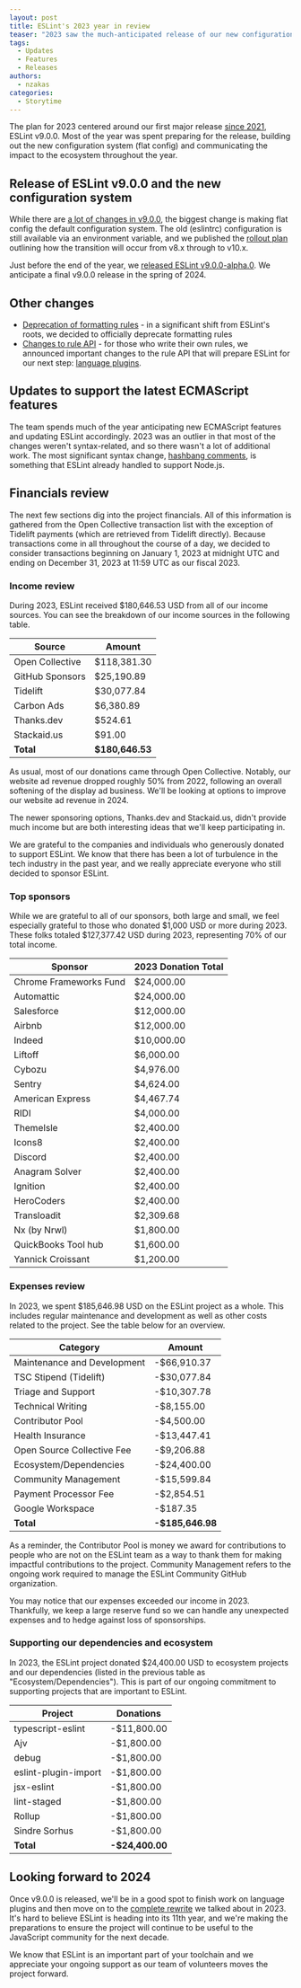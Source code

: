 ```yaml
---
layout: post
title: ESLint's 2023 year in review
teaser: "2023 saw the much-anticipated release of our new configuration system and more."
tags:
  - Updates
  - Features
  - Releases
authors:
  - nzakas
categories:
  - Storytime
---
```


The plan for 2023 centered around our first major release [since 2021](https://eslint.org/blog/2021/10/eslint-v8.0.0-released/), ESLint v9.0.0. Most of the year was spent preparing for the release, building out the new configuration system (flat config) and communicating the impact to the ecosystem throughout the year.

## Release of ESLint v9.0.0 and the new configuration system

While there are [a lot of changes in v9.0.0](https://eslint.org/blog/2023/11/whats-coming-in-eslint-9.0.0/), the biggest change is making flat config the default configuration system. The old (eslintrc) configuration is still available via an environment variable, and we published the [rollout plan](https://eslint.org/blog/2023/10/flat-config-rollout-plans/) outlining how the transition will occur from v8.x through to v10.x.

Just before the end of the year, we [released ESLint v9.0.0-alpha.0](https://eslint.org/blog/2023/12/eslint-v9.0.0-alpha.0-released/). We anticipate a final v9.0.0 release in the spring of 2024.

## Other changes

* [Deprecation of formatting rules](https://eslint.org/blog/2023/10/deprecating-formatting-rules/) - in a significant shift from ESLint's roots, we decided to officially deprecate formatting rules
* [Changes to rule API](https://eslint.org/blog/2023/09/preparing-custom-rules-eslint-v9/) - for those who write their own rules, we announced important changes to the rule API that will prepare ESLint for our next step: [language plugins](https://github.com/eslint/rfcs/blob/main/designs/2022-languages/README.md).

## Updates to support the latest ECMAScript features

The team spends much of the year anticipating new ECMAScript features and updating ESLint accordingly. 2023 was an outlier in that most of the changes weren't syntax-related, and so there wasn't a lot of additional work. The most significant syntax change, [hashbang comments](https://github.com/tc39/proposal-hashbang), is something that ESLint already handled to support Node.js.

## Financials review

The next few sections dig into the project financials. All of this information is gathered from the Open Collective transaction list with the exception of Tidelift payments (which are retrieved from Tidelift directly). Because transactions come in all throughout the course of a day, we decided to consider transactions beginning on January 1, 2023 at midnight UTC and ending on December 31, 2023 at 11:59 UTC as our fiscal 2023.

### Income review

During 2023, ESLint received $180,646.53 USD from all of our income sources. You can see the breakdown of our income sources in the following table.

| **Source** | **Amount** |
|-----------|-------------|
| Open Collective | $118,381.30 |
| GitHub Sponsors | $25,190.89 |
| Tidelift | $30,077.84 |
| Carbon Ads | $6,380.89 |
| Thanks.dev | $524.61 |
| Stackaid.us | $91.00 |
| **Total** | **$180,646.53** |

As usual, most of our donations came through Open Collective. Notably, our website ad revenue dropped roughly 50% from 2022, following an overall softening of the display ad business. We'll be looking at options to improve our website ad revenue in 2024.

The newer sponsoring options, Thanks.dev and Stackaid.us, didn't provide much income but are both interesting ideas that we'll keep participating in.

We are grateful to the companies and individuals who generously donated to support ESLint. We know that there has been a lot of turbulence in the tech industry in the past year, and we really appreciate everyone who still decided to sponsor ESLint.

### Top sponsors

While we are grateful to all of our sponsors, both large and small, we feel especially grateful to those who donated $1,000 USD or more during 2023. These folks totaled $127,377.42 USD during 2023, representing 70% of our total income.

| **Sponsor** | **2023 Donation Total** |
|-------------|-------------------------|
| Chrome Frameworks Fund | $24,000.00 |
| Automattic | $24,000.00 |
| Salesforce | $12,000.00 |
| Airbnb | $12,000.00 |
| Indeed | $10,000.00 |
| Liftoff | $6,000.00 |
| Cybozu | $4,976.00 |
| Sentry | $4,624.00 |
| American Express | $4,467.74 |
| RIDI | $4,000.00 |
| ThemeIsle | $2,400.00 |
| Icons8 | $2,400.00 |
| Discord | $2,400.00 |
| Anagram Solver | $2,400.00 |
| Ignition | $2,400.00 |
| HeroCoders | $2,400.00 |
| Transloadit | $2,309.68 |
| Nx (by Nrwl) | $1,800.00 |
| QuickBooks Tool hub | $1,600.00 |
| Yannick Croissant | $1,200.00 |

### Expenses review

In 2023, we spent $185,646.98 USD on the ESLint project as a whole. This includes regular maintenance and development as well as other costs related to the project. See the table below for an overview.

| **Category** | **Amount** |
|-----------|-------------|
| Maintenance and Development | -$66,910.37 |
| TSC Stipend (Tidelift) | -$30,077.84 |
| Triage and Support | -$10,307.78 |
| Technical Writing | -$8,155.00 |
| Contributor Pool | -$4,500.00 |
| Health Insurance | -$13,447.41 |
| Open Source Collective Fee | -$9,206.88 |
| Ecosystem/Dependencies | -$24,400.00 |
| Community Management | -$15,599.84 |
| Payment Processor Fee | -$2,854.51 |
| Google Workspace | -$187.35 |
| **Total** | **-$185,646.98** |

As a reminder, the Contributor Pool is money we award for contributions to people who are not on the ESLint team as a way to thank them for making impactful contributions to the project. Community Management refers to the ongoing work required to manage the ESLint Community GitHub organization.

You may notice that our expenses exceeded our income in 2023. Thankfully, we keep a large reserve fund so we can handle any unexpected expenses and to hedge against loss of sponsorships.

### Supporting our dependencies and ecosystem

In 2023, the ESLint project donated $24,400.00 USD to ecosystem projects and our dependencies (listed in the previous table as "Ecosystem/Dependencies"). This is part of our ongoing commitment to supporting projects that are important to ESLint.

| **Project** | **Donations** |
|-----------|-------------|
| typescript-eslint | -$11,800.00 |
| Ajv | -$1,800.00 |
| debug | -$1,800.00 |
| eslint-plugin-import | -$1,800.00 |
| jsx-eslint | -$1,800.00 |
| lint-staged | -$1,800.00 |
| Rollup | -$1,800.00 |
| Sindre Sorhus | -$1,800.00 |
| **Total** | **-$24,400.00** |

## Looking forward to 2024

Once v9.0.0 is released, we'll be in a good spot to finish work on language plugins and then move on to the [complete rewrite](https://github.com/eslint/eslint/discussions/16557) we talked about in 2023. It's hard to believe ESLint is heading into its 11th year, and we're making the preparations to ensure the project will continue to be useful to the JavaScript community for the next decade.

We know that ESLint is an important part of your toolchain and we appreciate your ongoing support as our team of volunteers moves the project forward.
